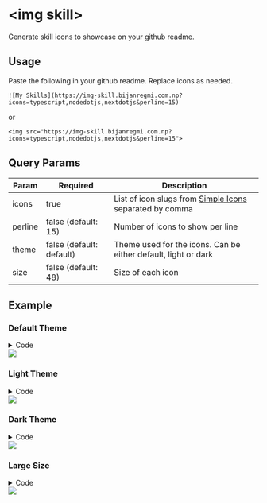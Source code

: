 # \<img skill\>

Generate skill icons to showcase on your github readme.

## Usage

Paste the following in your github readme. Replace icons as needed.

```
![My Skills](https://img-skill.bijanregmi.com.np?icons=typescript,nodedotjs,nextdotjs&perline=15)
```

or

```
<img src="https://img-skill.bijanregmi.com.np?icons=typescript,nodedotjs,nextdotjs&perline=15">
```

## Query Params

| Param   | Required                 | Description                                                                         |
| ------- | ------------------------ | ----------------------------------------------------------------------------------- |
| icons   | true                     | List of icon slugs from [Simple Icons](https://simpleicons.org/) separated by comma |
| perline | false (default: 15)      | Number of icons to show per line                                                    |
| theme   | false (default: default) | Theme used for the icons. Can be either default, light or dark                      |
| size    | false (default: 48)      | Size of each icon                                                                   |

## Example

### Default Theme

<details>
  <summary>Code</summary>

```html
<img
  src="https://img-skill.bijanregmi.com.np?icons=typescript,nodedotjs,nextdotjs,react,redux,tailwindcss,css3,prisma,planetscale,postgresql,mongodb,mysql,redis,express,postman,vercel,docker,git,gnubash,linux,neovim,markdown,cplusplus,python,lua&perline=10"
/>
```

</details>
<img src="https://img-skill.bijanregmi.com.np?icons=typescript,nodedotjs,nextdotjs,react,redux,tailwindcss,css3,prisma,planetscale,postgresql,mongodb,mysql,redis,express,postman,vercel,docker,git,gnubash,linux,neovim,markdown,cplusplus,python,lua&perline=10" />

### Light Theme

<details>
  <summary>Code</summary>

```html
<img
  src="https://img-skill.bijanregmi.com.np?icons=typescript,nodedotjs,nextdotjs,react,redux,tailwindcss,css3,prisma,planetscale,postgresql,mongodb,mysql,redis,express,postman,vercel,docker,git,gnubash,linux,neovim,markdown,cplusplus,python,lua&perline=10&theme=light"
/>
```

</details>
<img src="https://img-skill.bijanregmi.com.np?icons=typescript,nodedotjs,nextdotjs,react,redux,tailwindcss,css3,prisma,planetscale,postgresql,mongodb,mysql,redis,express,postman,vercel,docker,git,gnubash,linux,neovim,markdown,cplusplus,python,lua&perline=10&theme=light" />

### Dark Theme

<details>
  <summary>Code</summary>

```html
<img
  src="https://img-skill.bijanregmi.com.np?icons=typescript,nodedotjs,nextdotjs,react,redux,tailwindcss,css3,prisma,planetscale,postgresql,mongodb,mysql,redis,express,postman,vercel,docker,git,gnubash,linux,neovim,markdown,cplusplus,python,lua&perline=10&theme=dark"
/>
```

</details>
<img src="https://img-skill.bijanregmi.com.np?icons=typescript,nodedotjs,nextdotjs,react,redux,tailwindcss,css3,prisma,planetscale,postgresql,mongodb,mysql,redis,express,postman,vercel,docker,git,gnubash,linux,neovim,markdown,cplusplus,python,lua&perline=10&theme=dark" />

### Large Size

<details>
  <summary>Code</summary>

```html
<img
  src="https://img-skill.bijanregmi.com.np?icons=typescript,nodedotjs,nextdotjs,react,redux,tailwindcss,css3,prisma,planetscale,postgresql,mongodb,mysql,redis,express,postman,vercel,docker,git,gnubash,linux,neovim,markdown,cplusplus,python,lua&perline=10&size=90"
/>
```

</details>
<img src="https://img-skill.bijanregmi.com.np?icons=typescript,nodedotjs,nextdotjs,react,redux,tailwindcss,css3,prisma,planetscale,postgresql,mongodb,mysql,redis,express,postman,vercel,docker,git,gnubash,linux,neovim,markdown,cplusplus,python,lua&perline=10&size=90" />
